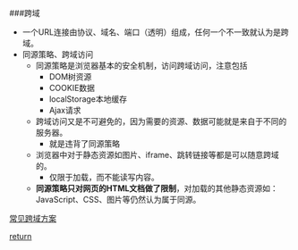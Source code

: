 ###跨域
* 一个URL连接由协议、域名、端口（透明）组成，任何一个不一致就认为是跨域。
* 同源策略、跨域访问
    * 同源策略是浏览器基本的安全机制，访问跨域访问，注意包括
        * DOM树资源
        * COOKIE数据
        * localStorage本地缓存
        * Ajax请求
    * 跨域访问又是不可避免的，因为需要的资源、数据可能就是来自于不同的服务器。
        * 就是违背了同源策略
    * 浏览器中对于静态资源如图片、iframe、跳转链接等都是可以随意跨域的。
        * 仅限于加载，而不能读写内容。
    * **同源策略只对网页的HTML文档做了限制**，对加载的其他静态资源如：JavaScript、CSS、图片等仍然认为属于同源。



[常见跨域方案](https://www.cnblogs.com/ahole/p/5885122.html)

[return](README.md)